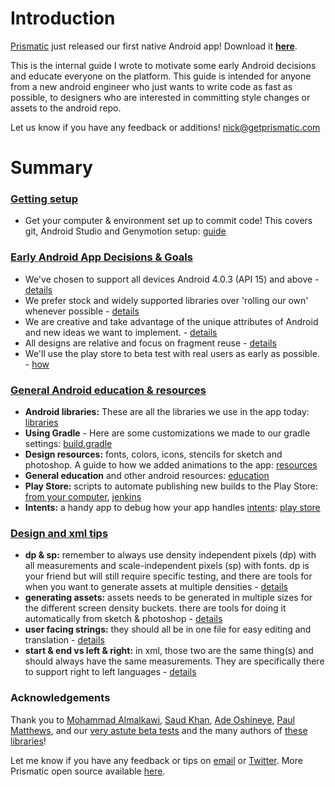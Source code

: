 # Introduction
[Prismatic](http://getprismatic.com) just released our first native Android app! Download it [**here**](https://play.google.com/store/apps/details?id=com.Prismatic.android).

This is the internal guide I wrote to motivate some early Android decisions and educate everyone on the platform.
This guide is intended for anyone from a new android engineer who just wants to write code as fast as possible, to designers who are interested in committing style changes or assets to the android repo.

Let us know if you have any feedback or additions! nick@getprismatic.com

# Summary
### [Getting setup](https://github.com/nstevens/androidguide/wiki/Setup)
* Get your computer & environment set up to commit code! This covers git, Android Studio and Genymotion setup: [guide](https://github.com/nstevens/androidguide/wiki/Setup)

### [Early Android App Decisions & Goals](https://github.com/nstevens/androidguide/wiki/Early-Android-App-Decisions-&-Goals)
* We've chosen to support all devices Android 4.0.3 (API 15) and above - [details](https://github.com/nstevens/androidguide/wiki/Early-Android-App-Decisions-&-Goals#our-app-will-support-android-403-api-15-and-above)
* We prefer stock and widely supported libraries over 'rolling our own' whenever possible - [details](https://github.com/nstevens/androidguide/wiki/Early-Android-App-Decisions-&-Goals#we-prefer-stock-and-widely-supported-libraries-over-rolling-our-own-whenever-possible)
* We are creative and take advantage of the unique attributes of Android and new ideas we want to implement. - [details](https://github.com/nstevens/androidguide/wiki/Early-Android-App-Decisions-&-Goals#we-are-creative-and-take-advantage-of-the-unique-attributes-of-android)
* All designs are relative and focus on fragment reuse - [details](https://github.com/nstevens/androidguide/wiki/Early-Android-App-Decisions-&-Goals#all-designs-are-relative-and-focus-on-fragment-reuse)
* We'll use the play store to beta test with real users as early as possible. - [how](https://github.com/nstevens/androidguide/wiki/Early-Android-App-Decisions-&-Goals#using-the-play-store-for-alpha--beta-testing)

### [General Android education & resources](https://github.com/nstevens/androidguide/wiki/General-Android-templates-&-education)
* **Android libraries:** These are all the libraries we use in the app today: [libraries](https://github.com/nstevens/androidguide/wiki/Libraries)
* **Using Gradle** - Here are some customizations we made to our gradle settings: [build.gradle](https://github.com/nstevens/androidguide/wiki/General-Android-templates-&-education#buildgradle)
* **Design resources:** fonts, colors, icons, stencils for sketch and photoshop. A guide to how we added animations to the app: [resources](https://github.com/nstevens/androidguide/wiki/General-Android-templates-&-education#design-templates)
* **General education** and other android resources: [education](https://github.com/nstevens/androidguide/wiki/General-Android-templates-&-education#general-education-and-other-guides)
* **Play Store:** scripts to automate publishing new builds to the Play Store: [from your computer](https://github.com/googlesamples/android-play-publisher-api), [jenkins](https://wiki.jenkins-ci.org/display/JENKINS/Google+Play+Android+Publisher+Plugin)
* **Intents:** a handy app to debug how your app handles [intents](http://developer.android.com/guide/components/intents-filters.html): [play store](https://play.google.com/store/apps/details?id=uk.co.ashtonbrsc.android.intentintercept&hl=en)

### [Design and xml tips](https://github.com/nstevens/androidguide/wiki/Design-and-xml-tips)
* **dp & sp:** remember to always use density independent pixels (dp) with all measurements and scale-independent pixels (sp) with fonts. dp is your friend but will still require specific testing, and there are tools for when you want to generate assets at multiple densities - [details](https://github.com/nstevens/androidguide/wiki/Design-and-xml-tips#dp--sp)
* **generating assets:** assets needs to be generated in multiple sizes for the different screen density buckets.  there are tools for doing it automatically from sketch & photoshop - [details](https://github.com/nstevens/androidguide/wiki/Design-and-xml-tips#generating-assets)
* **user facing strings:** they should all be in one file for easy editing and translation - [details](https://github.com/nstevens/androidguide/wiki/Design-and-xml-tips#user-facing-strings)
* **start & end vs left & right:** in xml, those two are the same thing(s) and should always have the same measurements.  They are specifically there to support right to left languages - [details](https://github.com/nstevens/androidguide/wiki/Design-and-xml-tips#right-to-left-language-support)

### Acknowledgements
Thank you to [Mohammad Almalkawi](https://twitter.com/moh), [Saud Khan](https://twitter.com/bidyut), [Ade Oshineye](https://plus.google.com/+AdeOshineye), [Paul Matthews](https://plus.google.com/+PaulMatthews86), and our [very astute beta tests](http://getprismatic.com/androidbetatesters) and the many authors of [these libraries](https://github.com/nstevens/androidguide/wiki/Libraries)! 

Let me know if you have any feedback or tips on [email](mailto:nick@getprismatic.com) or [Twitter](http://twitter.com/njs). More Prismatic open source available [here](http://github.com/Prismatic/).